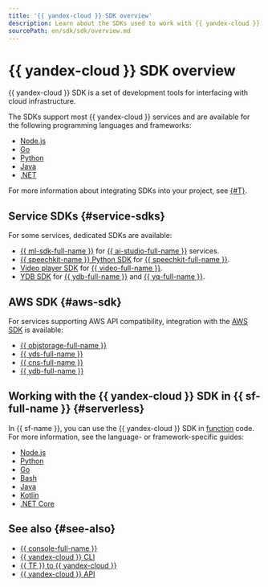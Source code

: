 ```yaml
---
title: '{{ yandex-cloud }} SDK overview'
description: Learn about the SDKs used to work with {{ yandex-cloud }}
sourcePath: en/sdk/sdk/overview.md
---
```


# {{ yandex-cloud }} SDK overview

{{ yandex-cloud }} SDK is a set of development tools for interfacing with cloud infrastructure.

The SDKs support most {{ yandex-cloud }} services and are available for the following programming languages and frameworks:
* [Node.js](https://github.com/yandex-cloud/nodejs-sdk)
* [Go](https://github.com/yandex-cloud/go-sdk)
* [Python](https://github.com/yandex-cloud/python-sdk)
* [Java](https://github.com/yandex-cloud/java-sdk)
* [.NET](https://github.com/yandex-cloud/dotnet-sdk)

For more information about integrating SDKs into your project, see [{#T}](./quickstart.md).

## Service SDKs {#service-sdks}

For some services, dedicated SDKs are available:
* [{{ ml-sdk-full-name }}](../../ai-studio/sdk/index.md) for [{{ ai-studio-full-name }}](/ai-studio) services.
* [{{ speechkit-name }} Python SDK](../../speechkit/sdk/python/index.md) for [{{ speechkit-full-name }}](../../speechkit/).
* [Video player SDK](../../video/sdk/index.md) for [{{ video-full-name }}](../../video/).
* [YDB SDK](https://ydb.tech/docs/en/reference/ydb-sdk/) for [{{ ydb-full-name }}](../../ydb/) and [{{ yq-full-name }}](../../query/).

## AWS SDK {#aws-sdk}

For services supporting AWS API compatibility, integration with the [AWS SDK](https://aws.amazon.com/developer/tools/) is available:
* [{{ objstorage-full-name }}](../../storage/tools/sdk/index.md)
* [{{ yds-full-name }}](../../data-streams/operations/aws-sdk/prepare.md)
* [{{ cns-full-name }}](../../notifications/tools/sdk-python.md)
* [{{ ydb-full-name }}](../../ydb/docapi/tools/aws-sdk/index.md)

## Working with the {{ yandex-cloud }} SDK in {{ sf-full-name }} {#serverless}

In {{ sf-name }}, you can use the {{ yandex-cloud }} SDK in [function](../../functions/concepts/function.md) code. For more information, see the language- or framework-specific guides:
* [Node.js](../../functions/lang/nodejs/sdk.md)
* [Python](../../functions/lang/python/sdk.md)
* [Go](../../functions/lang/golang/sdk.md)
* [Bash](../../functions/lang/bash/sdk.md)
* [Java](../../functions/lang/java/sdk.md)
* [Kotlin](../../functions/lang/kotlin/sdk.md)
* [.NET Core](../../functions/lang/csharp/sdk.md)

## See also {#see-also}

* [{{ console-full-name }}](../../console/)
* [{{ yandex-cloud }} CLI](../../cli/)
* [{{ TF }} to {{ yandex-cloud }}](../../tutorials/infrastructure-management/terraform-quickstart.md)
* [{{ yandex-cloud }} API](../../api-design-guide/)
